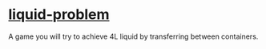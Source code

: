 # [liquid-problem](https://mfarukkoc.github.io/liquid-problem/)
A game you will try to achieve 4L liquid by transferring between containers.

